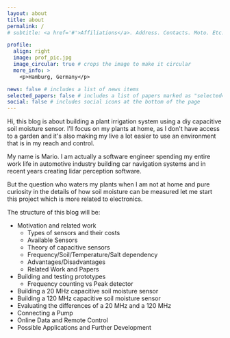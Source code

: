```yaml
---
layout: about
title: about
permalink: /
# subtitle: <a href='#'>Affiliations</a>. Address. Contacts. Moto. Etc.

profile:
  align: right
  image: prof_pic.jpg
  image_circular: true # crops the image to make it circular
  more_info: >
    <p>Hamburg, Germany</p>

news: false # includes a list of news items
selected_papers: false # includes a list of papers marked as "selected={true}"
social: false # includes social icons at the bottom of the page
---
```


Hi, this blog is about building a plant irrigation system using a diy capacitive soil moisture sensor. I'll focus on my plants at home, as I don't have access to a garden and it's also making my live a lot easier to use an environment that is in my reach and control. 

My name is Mario. I am actually a software engineer spending my entire work life in automotive industry building car navigation systems and in recent years creating lidar perception software. 

But the question who waters my plants when I am not at home and pure curiosity in the details of how soil moisture can be measured let me start this project which is more related to electronics. 

The structure of this blog will be:
 
 * Motivation and related work
   * Types of sensors and their costs
   * Available Sensors
   * Theory of capacitive sensors
   * Frequency/Soil/Temperature/Salt dependency
   * Advantages/Disadvantages
   * Related Work and Papers
 * Building and testing prototypes
   * Frequency counting vs Peak detector
 * Building a 20 MHz capacitive soil moisture sensor
 * Building a 120 MHz capacitive soil moisture sensor
 * Evaluating the differences of a 20 MHz and a 120 MHz
 * Connecting a Pump
 * Online Data and Remote Control
 * Possible Applications and Further Development 